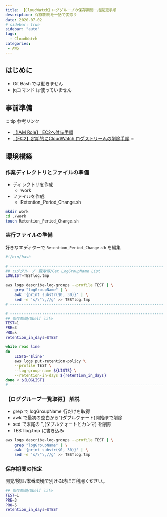 ```yaml
---
title: 【CloudWatch】ロググループの保存期間一括変更手順
description: 保存期間を一括で変恋う
date: 2020-07-02
# sidebar: true
sidebar: "auto"
tags:
  - CloudWatch
categories:
 - AWS
---
```


## はじめに

- Git Bash では動きません
- jqコマンド は使っていません

## 事前準備

::: tip 参考リンク

- [【IAM Role】 EC2へ付与手順](https://tech.tabiya.dev/posts/aws/iam/iam-role-on-ec2-attach.html)
- [【EC2】定期的にCloudWatch ログストリームの削除手順](https://tech.tabiya.dev/posts/aws/iam/logstream-all-delete.html)
:::

## 環境構築

### 作業ディレクトリとファイルの準備

- ディレクトリを作成
  - work
- ファイルを作成
  - Retention_Period_Change.sh

```sh
mkdir work
cd ./work
touch Retention_Period_Change.sh
```

### 実行ファイルの準備

好きなエディターで ```Retention_Period_Change.sh``` を編集

```sh
#!/bin/bash

# -------------------------------------------------------------------
## ロググループ一覧取得/Get LogGroupName List
LOGLIST=TESTlog.tmp

aws logs describe-log-groups --profile TEST | \
    grep "logGroupName" | \
    awk '{print substr($0, 30)}' | \
    sed -e 's/\"\,//g' >> TESTlog.tmp
# -------------------------------------------------------------------

# -------------------------------------------------------------------
## 保存期間/Shelf life
TEST=1
PRE=3
PRO=5
retention_in_days=$TEST

while read line
do
    LISTS="$line"
    aws logs put-retention-policy \
    --profile TEST \
    --log-group-name ${LISTS} \
    --retention-in-days ${retention_in_days}
done < ${LOGLIST}
# -------------------------------------------------------------------
```

### 【ロググループ一覧取得】 解説

- grep で logGroupName 行だけを取得
- awk で最初の空白から"(ダブルクォート)開始まで削除
- sed で末尾の ",(ダブルクォートとカンマ) を削除
- TESTlog.tmp に書き込み

```sh
aws logs describe-log-groups --profile TEST | \
    grep "logGroupName" | \
    awk '{print substr($0, 30)}' | \
    sed -e 's/\"\,//g' >> TESTlog.tmp
```

### 保存期間の指定

開発/検証/本番環境で別ける時にご利用ください｡

```sh
## 保存期間/Shelf life
TEST=1
PRE=3
PRO=5
retention_in_days=$TEST
```
